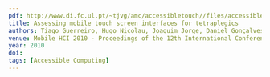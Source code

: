 ```yaml
---
pdf: http://www.di.fc.ul.pt/~tjvg/amc/accessibletouch//files/accessible_mhci10_V5.pdf
title: Assessing mobile touch screen interfaces for tetraplegics
authors: Tiago Guerreiro, Hugo Nicolau, Joaquim Jorge, Daniel Gonçalves
venue: Mobile HCI 2010 - Proceedings of the 12th International Conference on Human-Computer Interaction with Mobile Devices and Services, Lisboa, Portugal, 09/2010. Lisboa, Portugal, September, 2010
year: 2010
doi: 
tags: [Accessible Computing]
---
```

